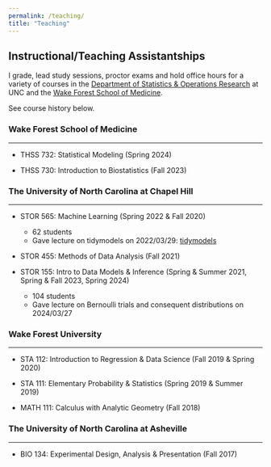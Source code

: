 ```yaml
---
permalink: /teaching/
title: "Teaching"
---
```


## Instructional/Teaching Assistantships

I grade, lead study sessions, proctor exams and hold office hours for a variety of courses in the [Department of Statistics & Operations Research](https://stor.unc.edu/) at UNC and the [Wake Forest School of Medicine](https://school.wakehealth.edu/departments/biostatistics-and-data-science). 

See course history below.

### Wake Forest School of Medicine

---

- THSS 732: Statistical Modeling (Spring 2024)

- THSS 730: Introduction to Biostatistics (Fall 2023)

### The University of North Carolina at Chapel Hill

---

- STOR 565: Machine Learning (Spring 2022 & Fall 2020)
    - 62 students
    - Gave lecture on tidymodels on 2022/03/29: [tidymodels](/images/lectures/presentation.html)
    
- STOR 455: Methods of Data Analysis (Fall 2021)
   
- STOR 155: Intro to Data Models & Inference (Spring & Summer 2021, Spring & Fall 2023, Spring 2024)
    - 104 students
    - Gave lecture on Bernoulli trials and consequent distributions on 2024/03/27

### Wake Forest University

---

- STA 112: Introduction to Regression & Data Science (Fall 2019 & Spring 2020)

- STA 111: Elementary Probability & Statistics (Spring 2019 & Summer 2019)

- MATH 111: Calculus with Analytic Geometry (Fall 2018)

### The University of North Carolina at Asheville

---

- BIO 134: Experimental Design, Analysis & Presentation (Fall 2017)
